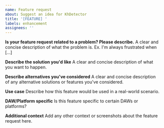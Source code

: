 ```yaml
---
name: Feature request
about: Suggest an idea for KhDetector
title: '[FEATURE] '
labels: enhancement
assignees: ''
---
```


**Is your feature request related to a problem? Please describe.**
A clear and concise description of what the problem is. Ex. I'm always frustrated when [...]

**Describe the solution you'd like**
A clear and concise description of what you want to happen.

**Describe alternatives you've considered**
A clear and concise description of any alternative solutions or features you've considered.

**Use case**
Describe how this feature would be used in a real-world scenario.

**DAW/Platform specific**
Is this feature specific to certain DAWs or platforms?

**Additional context**
Add any other context or screenshots about the feature request here. 